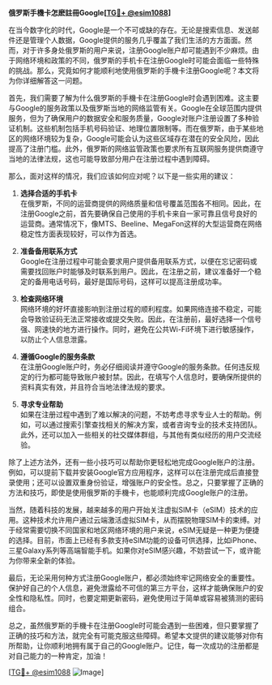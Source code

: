 **俄罗斯手機卡怎麽註冊Google[[TG💪+ @esim1088](https://t.me/s/esim1088)]**

在当今数字化的时代，Google是一个不可或缺的存在。无论是搜索信息、发送邮件还是管理个人数据，Google提供的服务几乎覆盖了我们生活的方方面面。然而，对于许多身处俄罗斯的用户来说，注册Google账户却可能遇到不少麻烦。由于网络环境和政策的不同，俄罗斯的手机卡在注册Google时可能会面临一些特殊的挑战。那么，究竟如何才能顺利地使用俄罗斯的手機卡注册Google呢？本文将为你详细解答这一问题。

首先，我们需要了解为什么俄罗斯的手機卡在注册Google时会遇到困难。这主要与Google的服务政策以及俄罗斯当地的网络监管有关。Google在全球范围内提供服务，但为了确保用户的数据安全和服务质量，Google对账户注册设置了多种验证机制。这些机制包括手机号码验证、地理位置限制等。而在俄罗斯，由于某些地区的网络环境较为复杂，Google可能会认为这些区域存在潜在的安全风险，因此提高了注册门槛。此外，俄罗斯的网络监管政策也要求所有互联网服务提供商遵守当地的法律法规，这也可能导致部分用户在注册过程中遇到障碍。

那么，面对这样的情况，我们应该如何应对呢？以下是一些实用的建议：

1. **选择合适的手机卡**  
   在俄罗斯，不同的运营商提供的网络质量和信号覆盖范围各不相同。因此，在注册Google之前，首先要确保自己使用的手机卡来自一家可靠且信号良好的运营商。通常情况下，像MTS、Beeline、MegaFon这样的大型运营商在网络稳定性方面表现较好，可以作为首选。

2. **准备备用联系方式**  
   Google在注册过程中可能会要求用户提供备用联系方式，以便在忘记密码或需要找回账户时能够及时联系到用户。因此，在注册之前，建议准备好一个稳定的备用电话号码，最好是国际号码，这样可以提高注册成功率。

3. **检查网络环境**  
   网络环境的好坏直接影响到注册过程的顺利程度。如果网络连接不稳定，可能会导致验证码无法正常接收或提交失败。因此，在注册前，最好选择一个信号强、网速快的地方进行操作。同时，避免在公共Wi-Fi环境下进行敏感操作，以防止个人信息泄露。

4. **遵循Google的服务条款**  
   在注册Google账户时，务必仔细阅读并遵守Google的服务条款。任何违反规定的行为都可能导致账户被封禁。因此，在填写个人信息时，要确保所提供的资料真实有效，并且符合当地法律法规的要求。

5. **寻求专业帮助**  
   如果在注册过程中遇到了难以解决的问题，不妨考虑寻求专业人士的帮助。例如，可以通过搜索引擎查找相关的解决方案，或者咨询专业的技术支持团队。此外，还可以加入一些相关的社交媒体群组，与其他有类似经历的用户交流经验。

除了上述方法外，还有一些小技巧可以帮助你更轻松地完成Google账户的注册。例如，可以提前下载并安装Google官方应用程序，这样可以在注册完成后直接登录使用；还可以设置双重身份验证，增强账户的安全性。总之，只要掌握了正确的方法和技巧，即使是使用俄罗斯的手機卡，也能顺利完成Google账户的注册。

当然，随着科技的发展，越来越多的用户开始关注虚拟SIM卡（eSIM）技术的应用。这种技术允许用户通过云端激活虚拟SIM卡，从而摆脱物理SIM卡的束缚。对于经常需要切换不同国家和地区网络环境的用户来说，eSIM无疑是一种更为便捷的选择。目前，市面上已经有多款支持eSIM功能的设备可供选择，比如iPhone、三星Galaxy系列等高端智能手机。如果你对eSIM感兴趣，不妨尝试一下，或许能为你带来全新的体验。

最后，无论采用何种方式注册Google账户，都必须始终牢记网络安全的重要性。保护好自己的个人信息，避免泄露给不可信的第三方平台，这样才能确保账户的安全性和隐私性。同时，也要定期更新密码，避免使用过于简单或容易被猜测的密码组合。

总之，虽然俄罗斯的手機卡在注册Google时可能会遇到一些困难，但只要掌握了正确的技巧和方法，就完全有可能克服这些障碍。希望本文提供的建议能够对你有所帮助，让你顺利地拥有属于自己的Google账户。记住，每一次成功的注册都是对自己能力的一种肯定，加油！

[[TG💪+ @esim1088](https://t.me/s/esim1088) ![Image](https://i.postimg.cc/4NQfJmqS/Snipaste-2025-05-13-00-14-12.png)]
